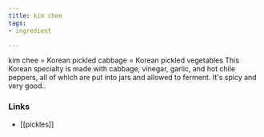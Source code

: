 ```yaml
---
title: kim chee
tags:
- ingredient

---
```

kim chee = Korean pickled cabbage = Korean pickled vegetables This Korean specialty is made with cabbage, vinegar, garlic, and hot chile peppers, all of which are put into jars and allowed to ferment. It's spicy and very good..

### Links

* [[pickles]]
